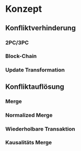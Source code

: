 

# Konzept


## Konfliktverhinderung

### 2PC/3PC
<!-- Emulation einer einzigen Datenbank -->

### Block-Chain
<!-- Verteilte Datenbank mit nur insert -->

### Update Transformation
<!-- Überfürung von Update in Insert -->

## Konfliktauflösung

### Merge
<!-- Manueller Merge -->

### Normalized Merge
<!-- Maschineller Merge (wahrscheinlichste Lösung) -->

### Wiederholbare Transaktion
<!--  -->

### Kausalitäts Merge
<!-- Vector-Timestamp & neueste Version gewinnt-->